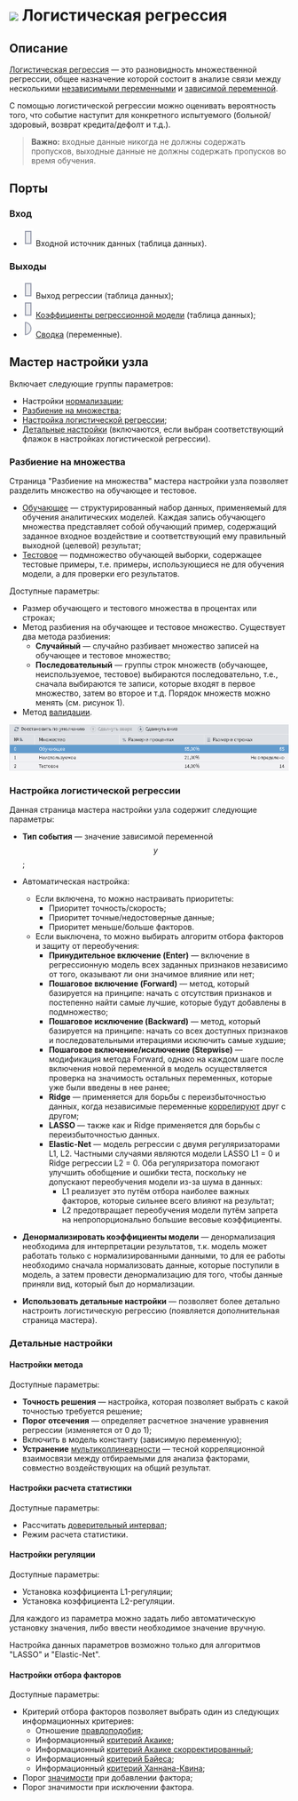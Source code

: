 # ![](../../media/app/icons/vendors/logregression.svg) Логистическая регрессия

## Описание

[Логистическая регрессия](https://wiki.loginom.ru/articles/logistic-regression.html) — это разновидность множественной регрессии, общее назначение которой состоит в анализе связи между несколькими [независимыми переменными](https://wiki.loginom.ru/articles/input-variable.html) и [зависимой переменной](https://wiki.loginom.ru/articles/output-variable.html).

С помощью логистической регрессии можно оценивать вероятность того, что событие наступит для конкретного испытуемого (больной/здоровый, возврат кредита/дефолт и т.д.).

>**Важно:** входные данные никогда не должны содержать пропусков, выходные данные не должны содержать пропусков во время обучения.

## Порты

### Вход

* ![](../../../images/icons/ports/input_table_inactive.svg) Входной источник данных (таблица данных).

### Выходы

* ![](../../../images/icons/ports/output_table_inactive.svg) Выход регрессии (таблица данных);
* ![](../../../images/icons/ports/output_table_inactive.svg) [Коэффициенты регрессионной модели](./coef-regression.md) (таблица данных);
* ![](../../../images/icons/ports/output_variable_inactive.svg) [Сводка](./report.md) (переменные).

## Мастер настройки узла

Включает следующие группы параметров:

* Настройки [нормализации](../../normalization/README.md);
* [Разбиение на множества](#razbienie-na-mnozhestva);
* [Настройка логистической регрессии](#nastroyka-logisticheskoy-regressii);
* [Детальные настройки](#detalnye-nastroyki) (включаются, если выбран соответствующий флажок в настройках логистической регрессии).

### Разбиение на множества

Страница "Разбиение на множества" мастера настройки узла позволяет разделить множество на обучающее и тестовое.

* [Обучающее](https://wiki.loginom.ru/articles/training-set.html) — cтруктурированный набор данных, применяемый для обучения аналитических моделей. Каждая запись обучающего множества представляет собой обучающий пример, содержащий заданное входное воздействие и соответствующий ему правильный выходной (целевой) результат;
* [Тестовое](https://wiki.loginom.ru/articles/test-set.html) — подмножество обучающей выборки, содержащее тестовые примеры, т.е. примеры, использующиеся не для обучения модели, а для проверки его результатов.

Доступные параметры:

* Размер обучающего и тестового множества в процентах или строках;
* Метод разбиения на обучающее и тестовое множество. Существует два метода разбиения:
  * **Случайный** — случайно разбивает множество записей на обучающее и тестовое множество;
  * **Последовательный** — группы строк множеств (обучающее, неиспользуемое, тестовое) выбираются последовательно, т.е., сначала выбираются те записи, которые входят в первое множество, затем во второе и т.д. Порядок множеств можно менять (см. рисунок 1).
* Метод [валидации](../../validation.md).

![Разбиение на множества.](./logistic-regression-1.PNG)

### Настройка логистической регрессии

Данная страница мастера настройки узла содержит следующие параметры:
  
* **Тип события** — значение зависимой переменной $$y$$;
* Автоматическая настройка:
  * Если включена, то можно настраивать приоритеты:
    * Приоритет точность/скорость;
    * Приоритет точные/недостоверные данные;
    * Приоритет меньше/больше факторов.
  * Если выключена, то можно выбирать алгоритм отбора факторов и защиту от переобучения:
    * **Принудительное включение (Enter)** — включение в регрессионную модель всех заданных признаков независимо от того, оказывают ли они значимое влияние или нет;
    * **Пошаговое включение (Forward)** — метод, который базируется на принципе: начать с отсутствия признаков и постепенно найти самые лучшие, которые будут добавлены в подмножество;
    * **Пошаговое исключение (Backward)** — метод, который базируется на принципе: начать со всех доступных признаков и последовательными итерациями исключить самые худшие;
    * **Пошаговое включение/исключение (Stepwise)** — модификация метода Forward, однако на каждом шаге после включения новой переменной в модель осуществляется проверка на значимость остальных переменных, которые уже были введены в нее ранее;
    * **Ridge** — применяется для борьбы с переизбыточностью данных, когда независимые переменные [коррелируют](https://wiki.loginom.ru/articles/correlation.html) друг с другом;
    * **LASSO** — также как и Ridge применяется для борьбы с переизбыточностью данных.
    * **Elastic-Net** — модель регрессии с двумя регуляризаторами L1, L2. Частными случаями являются модели LASSO L1 = 0 и Ridge регрессии L2 = 0. Оба регуляризатора помогают улучшить обобщение и ошибки теста, поскольку не допускают переобучения модели из-за шума в данных:
      * L1 реализует это путём отбора наиболее важных факторов, которые сильнее всего влияют на результат;
      * L2 предотвращает переобучения модели путём запрета на непропорционально большие весовые коэффициенты.
* **Денормализировать коэффициенты модели** — денормализация необходима для интерпретации результатов, т.к. модель может работать только с нормализированными данными, то для ее работы необходимо сначала нормализовать данные, которые поступили в модель, а затем провести денормализацию для того, чтобы данные приняли вид, который был до нормализации.

* **Использовать детальные настройки** — позволяет более детально настроить логистическую регрессию (появляется дополнительная страница мастера).

### Детальные настройки

#### Настройки метода

Доступные параметры:

* **Точность решения** — настройка, которая позволяет выбрать с какой точностью требуется решение;
* **Порог отсечения** — определяет расчетное значение уравнения регрессии (изменяется от 0 до 1);
* Включить в модель константу (зависимую переменную);
* **Устранение** [мультиколлинеарности](https://wiki.loginom.ru/articles/multicollinearity.html) — тесной корреляционной взаимосвязи между отбираемыми для анализа факторами, совместно воздействующих на общий результат.

#### Настройки расчета статистики

Доступные параметры:

* Рассчитать [доверительный интервал](https://wiki.loginom.ru/articles/confidence-interval.html);
* Режим расчета статистики.

#### Настройки регуляции

Доступные параметры:

* Установка коэффициента L1-регуляции;
* Установка коэффициента L2-регуляции.

Для каждого из параметра можно задать либо автоматическую установку значения, либо ввести необходимое значение вручную.

Настройка данных параметров возможно только для алгоритмов "LASSO" и "Elastic-Net".

#### Настройки отбора факторов

Доступные параметры:

* Критерий отбора факторов позволяет выбрать один из следующих информационных критериев:
  * Отношение [правдоподобия](https://wiki.loginom.ru/articles/plausibility-function.html);
  * Информационный [критерий Акаике](https://wiki.loginom.ru/articles/aic.html);
  * Информационный [критерий Акаике скорректированный](https://wiki.loginom.ru/articles/aicc.html);
  * Информационный [критерий Байеса](https://wiki.loginom.ru/articles/bic.html);
  * Информационный [критерий Ханнана-Квина](https://wiki.loginom.ru/articles/hq.html);
* Порог [значимости](https://wiki.loginom.ru/articles/significance-regr.html) при добавлении фактора;
* Порог значимости при исключении фактора.